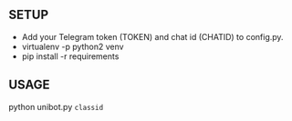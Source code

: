
## SETUP
- Add your Telegram token (TOKEN) and chat id (CHATID) to config.py.
- virtualenv -p python2 venv
- pip install -r requirements

## USAGE
python unibot.py <code>classid</code>
